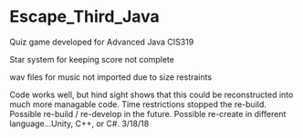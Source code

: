 # Escape_Third_Java
Quiz game developed for Advanced Java CIS319

Star system for keeping score not complete

wav files for music not imported due to size restraints

Code works well, but hind sight shows that this could be
reconstructed into much more managable code.  Time restrictions
stopped the re-build. Possible re-build / re-develop in the future.
Possible re-create in different language...Unity, C++, or C#.  3/18/18
